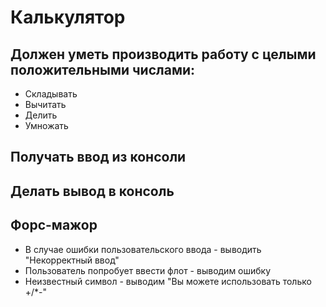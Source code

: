 # Калькулятор

## Должен уметь производить работу с целыми положительными числами:

- Складывать
- Вычитать
- Делить
- Умножать

## Получать ввод из консоли

## Делать вывод в консоль

## Форс-мажор
- В случае ошибки пользовательского ввода - выводить "Некорректный ввод"
- Пользователь попробует ввести флот - выводим ошибку
- Неизвестный символ - выводим "Вы можете использовать только +/*-"